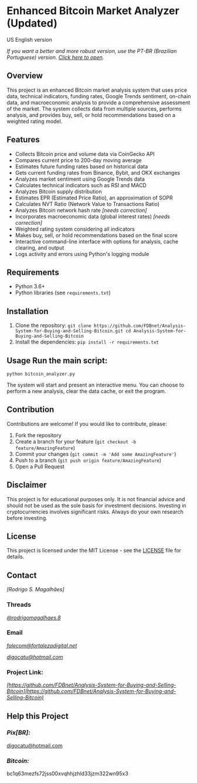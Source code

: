 # Enhanced Bitcoin Market Analyzer (Updated) 
US English version

_If you want a better and more robust version, use the PT-BR (Brazilian Portuguese) version. [Click here to open](https://github.com/FDBnet/Analysis-System-for-Buying-and-Selling-Bitcoin/tree/main/pt-br)._

## Overview 
This project is an enhanced Bitcoin market analysis system that uses price data, technical indicators, funding rates, Google Trends sentiment, on-chain data, and macroeconomic analysis to provide a comprehensive assessment of the market. The system collects data from multiple sources, performs analysis, and provides buy, sell, or hold recommendations based on a weighted rating model.

## Features
- Collects Bitcoin price and volume data via CoinGecko API
- Compares current price to 200-day moving average
- Estimates future funding rates based on historical data
- Gets current funding rates from Binance, Bybit, and OKX exchanges
- Analyzes market sentiment using Google Trends data
- Calculates technical indicators such as RSI and MACD
- Analyzes Bitcoin supply distribution
- Estimates EPR (Estimated Price Ratio), an approximation of SOPR
- Calculates NVT Ratio (Network Value to Transactions Ratio)
- Analyzes Bitcoin network hash rate _[needs correction]_
- Incorporates macroeconomic data (global interest rates) _[needs correction]_
- Weighted rating system considering all indicators
- Makes buy, sell, or hold recommendations based on the final score
- Interactive command-line interface with options for analysis, cache clearing, and output
- Logs activity and errors using Python's logging module

## Requirements 
- Python 3.6+
- Python libraries (see `requirements.txt`)

## Installation 
1. Clone the repository: ``` git clone https://github.com/FDBnet/Analysis-System-for-Buying-and-Selling-Bitcoin.git
   cd Analysis-System-for-Buying-and-Selling-Bitcoin ```
3. Install the dependencies: ``` pip install -r requirements.txt ```

## Usage Run the main script: 
``` python bitcoin_analyzer.py ``` 

The system will start and present an interactive menu. You can choose to perform a new analysis, clear the data cache, or exit the program.

## Contribution 
Contributions are welcome! 
If you would like to contribute, please: 
1. Fork the repository
2. Create a branch for your feature (`git checkout -b feature/AmazingFeature`)
3. Commit your changes (`git commit -m 'Add some AmazingFeature'`)
4. Push to a branch (`git push origin feature/AmazingFeature`)
5. Open a Pull Request

## Disclaimer 
This project is for educational purposes only. It is not financial advice and should not be used as the sole basis for investment decisions. Investing in cryptocurrencies involves significant risks. Always do your own research before investing.

## License 
This project is licensed under the MIT License - see the [LICENSE](LICENSE) file for details.

## Contact
_[Rodrigo S. Magalhães]_

### Threads
*[@rodrigomagalhaes.8](https://www.threads.net/@rodrigomagalhaes.8)*

### Email
*falecom@fortalezadigital.net* 

*digocatu@hotmail.com*

### Project Link:
*[https://github.com/FDBnet/Analysis-System-for-Buying-and-Selling-Bitcoin](https://github.com/FDBnet/Analysis-System-for-Buying-and-Selling-Bitcoin)*


## Help this Project

### *Pix[BR]:*
digocatu@hotmail.com

### *Bitcoin:* 
bc1q63mezfs72jss00xvqhhjzhld33jzm322wn95x3
